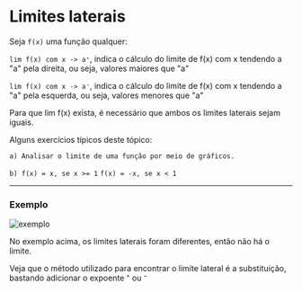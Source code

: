 # Limites laterais

Seja ```f(x)``` uma função qualquer:

```lim f(x) com x -> a⁺```, indica o cálculo do limite de f(x) com x tendendo a "a" pela direita, ou seja, valores maiores que "a"

```lim f(x) com x -> a⁻```, indica o cálculo do limite de f(x) com x tendendo a "a" pela esquerda, ou seja, valores menores que "a"

Para que lim f(x) exista, é necessário que ambos os limites laterais sejam iguais.

Alguns exercícios típicos deste tópico:

```a) Analisar o limite de uma função por meio de gráficos.```

```b) f(x) = x, se x >= 1```
   ```f(x) = -x, se x < 1```

---
### Exemplo

![exemplo](https://github.com/joao-pedro-angelo/AventurasPi/blob/main/imgs/limitesLateraisEx.png)

No exemplo acima, os limites laterais foram diferentes, então não há o limite.

Veja que o método utilizado para encontrar o limite lateral é a substituição, bastando adicionar o expoente ⁺ ou ⁻
